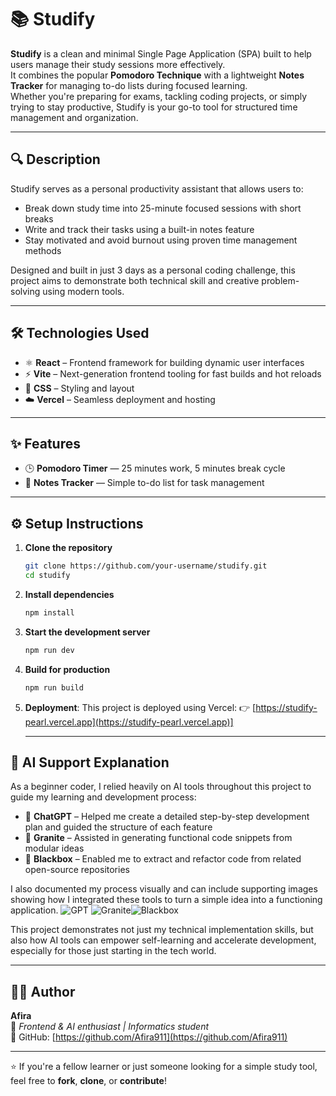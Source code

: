 # 📚 Studify

**Studify** is a clean and minimal Single Page Application (SPA) built to help users manage their study sessions more effectively.  
It combines the popular **Pomodoro Technique** with a lightweight **Notes Tracker** for managing to-do lists during focused learning.  
Whether you're preparing for exams, tackling coding projects, or simply trying to stay productive, Studify is your go-to tool for structured time management and organization.

---

## 🔍 Description

Studify serves as a personal productivity assistant that allows users to:

- Break down study time into 25-minute focused sessions with short breaks
- Write and track their tasks using a built-in notes feature
- Stay motivated and avoid burnout using proven time management methods

Designed and built in just 3 days as a personal coding challenge, this project aims to demonstrate both technical skill and creative problem-solving using modern tools.

---

## 🛠️ Technologies Used

- ⚛️ **React** – Frontend framework for building dynamic user interfaces
- ⚡ **Vite** – Next-generation frontend tooling for fast builds and hot reloads
- 🎨 **CSS** – Styling and layout
- ☁️ **Vercel** – Seamless deployment and hosting

---

## ✨ Features

- 🕒 **Pomodoro Timer** — 25 minutes work, 5 minutes break cycle
- 📝 **Notes Tracker** — Simple to-do list for task management

---

## ⚙️ Setup Instructions

1. **Clone the repository**
   ```bash
   git clone https://github.com/your-username/studify.git
   cd studify
2. **Install dependencies**
   ```bash
   npm install
3. **Start the development server**
   ```bash
   npm run dev
4. **Build for production**
   ```bash
   npm run build
5. **Deployment**: 
   This project is deployed using Vercel:
👉 [https://studify-pearl.vercel.app](https://studify-pearl.vercel.app)]

   ---
## 🤖 AI Support Explanation

As a beginner coder, I relied heavily on AI tools throughout this project to guide my learning and development process:

- 🧠 **ChatGPT** – Helped me create a detailed step-by-step development plan and guided the structure of each feature
- 🧩 **Granite** – Assisted in generating functional code snippets from modular ideas
- 🔄 **Blackbox** – Enabled me to extract and refactor code from related open-source repositories

I also documented my process visually and can include supporting images showing how I integrated these tools to turn a simple idea into a functioning application.
![GPT](./public/gptSS.png) ![Granite](./public/graniteSS.png)![Blackbox](./public/blackboxSS.png)

This project demonstrates not just my technical implementation skills, but also how AI tools can empower self-learning and accelerate development, especially for those just starting in the tech world.

---

## 👩‍💻 Author

**Afira**  
📍 *Frontend & AI enthusiast | Informatics student*  
🔗 GitHub: [https://github.com/Afira911](https://github.com/Afira911)  

---

⭐ If you're a fellow learner or just someone looking for a simple study tool, feel free to **fork**, **clone**, or **contribute**!

